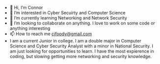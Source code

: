 - 👋 Hi, I’m Connor
- 👀 I’m interested in Cyber Secuirty and Computer Science
- 🌱 I’m currently learning Networking and Network Security
- 💞️ I’m looking to collaborate on anything. I love to work on some code or anything interesting
- 📫 How to reach me cjfoody@gmail.com
- I am a current Junior in college. I am a double major in Computer Science and Cyber Security Analyst with a minor in National Security. I am just looking for opportunities to learn. I have the most expierence in coding, but slowing getting more networking and security knowledge.
<!---
cfoody/cfoody is a ✨ special ✨ repository because its `README.md` (this file) appears on your GitHub profile.
You can click the Preview link to take a look at your changes.
--->
